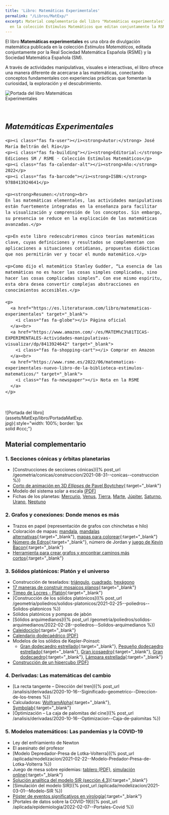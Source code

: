 ```yaml
---
title: 'Libro: Matemáticas Experimentales'
permalink: "/Libros/MatExp/"
excerpt: Material complementario del libro "Matemáticas experimentales" publicado
  en la colección Estímulos Matemáticos que editan conjuntamente la RSME y SM.
---
```


<style>
.book-container {
  display: flex;
  flex-wrap: wrap;
  gap: 2rem;
  align-items: flex-start;
  margin-bottom: 2rem;
}

.book-cover {
  max-width: 250px;
  flex: 1 1 250px;
}

.book-info {
  flex: 2 1 300px;
  font-size: 1rem;
}

.book-info i {
  color: #0077cc;
  margin-right: 0.5rem;
  width: 1.2em;
  text-align: center;
}

@media (max-width: 600px) {
  .book-container {
    flex-direction: column;
    align-items: center;
  }

  .book-info {
    text-align: justify;
  }
}
</style>

El libro **Matemáticas experimentales** es una obra de divulgación matemática publicada en la colección *Estímulos Matemáticos*, editada conjuntamente por la Real Sociedad Matemática Española (RSME) y la Sociedad Matemática Española (SM).

A través de actividades manipulativas, visuales e interactivas, el libro ofrece una manera diferente de acercarse a las matemáticas, conectando conceptos fundamentales con experiencias prácticas que fomentan la curiosidad, la exploración y el descubrimiento.


<link rel="stylesheet" href="https://cdnjs.cloudflare.com/ajax/libs/font-awesome/6.5.0/css/all.min.css" integrity="sha512-SOMEHASH" crossorigin="anonymous" referrerpolicy="no-referrer" />

<div class="book-container">
  <div class="book-cover">
    <img src="/assets/MatExp/portada-libro.jpg" alt="Portada del libro Matemáticas Experimentales" style="width:100%; height:auto;">
  </div>
  <div class="book-info">
    <h2><em>Matemáticas Experimentales</em></h2>

    <p><i class="fas fa-user"></i><strong>Autor:</strong> José María Beltrán del Río</p>
    <p><i class="fas fa-building"></i><strong>Editorial:</strong> Ediciones SM / RSME · Colección Estímulos Matemáticos</p>
    <p><i class="fas fa-calendar-alt"></i><strong>Año:</strong> 2022</p>
    <p><i class="fas fa-barcode"></i><strong>ISBN:</strong> 9788413924641</p>

    <p><strong>Resumen:</strong><br>
    En las matemáticas elementales, las actividades manipulativas están fuertemente integradas en la enseñanza para facilitar la visualización y comprensión de los conceptos. Sin embargo, su presencia se reduce en la explicación de las matemáticas avanzadas.</p>

    <p>En este libro redescubriremos cinco teorías matemáticas clave, cuyas definiciones y resultados se complementan con aplicaciones a situaciones cotidianas, propuestas didácticas que nos permitirán ver y tocar el mundo matemático.</p>

    <p>Como dijo el matemático Stanley Gudder, “La esencia de las matemáticas no es hacer las cosas simples complicadas, sino hacer las cosas complicadas simples”. Con ese mismo espíritu, esta obra desea convertir complejas abstracciones en conocimientos accesibles.</p>

    <p>
      <a href="https://es.literaturasm.com/libro/matematicas-experimentales" target="_blank">
        <i class="fas fa-globe"></i> Página oficial
      </a><br>
      <a href="https://www.amazon.com/-/es/MATEM%C3%81TICAS-EXPERIMENTALES-Actividades-manipulativas-visualizar/dp/8413924642" target="_blank">
        <i class="fas fa-shopping-cart"></i> Comprar en Amazon
      </a><br>
      <a href="https://www.rsme.es/2022/06/matematicas-experimentales-nuevo-libro-de-la-biblioteca-estimulos-matematicos/" target="_blank">
        <i class="fas fa-newspaper"></i> Nota en la RSME
      </a>
    </p>
  </div>
</div>

<div style="display: flex; flex-wrap: wrap; align-items: center; margin-bottom: 2em;">
  <div style="flex: 1 1 250px; max-width: 250px; margin-right: 2em;">
    ![Portada del libro](assets/MatExp/libro/PortadaMatExp.jpg){:style="width: 100%; border: 1px solid #ccc;"}
  </div>
</div>

## Material complementario

### 1. Secciones cónicas y órbitas planetarias

- [Construcciones de secciones cónicas]({% post_url /geometria/conicas/construccion/2021-08-31--conicas--construccion %})
- [Corto de animación en 3D *Ellipses* de Pavel Boytchev](https://www.youtube.com/watch?v=1v5Aqo6PaFw){:target="_blank"}
- Modelo del sistema solar a escala [(PDF)](/falbe/assets/MatExp/geometria/conicas/sistema-solar-a-escala/Modelo-a-escala-del-sistema-solar.pdf)
- Fichas de los planetas: [Mercurio](/falbe/assets/MatExp/geometria/conicas/sistema-solar-a-escala/Mercurio.pdf), [Venus](/falbe/assets/MatExp/geometria/conicas/sistema-solar-a-escala/Venus.pdf), [Tierra](/falbe/assets/MatExp/geometria/conicas/sistema-solar-a-escala/Tierra.pdf), [Marte](/falbe/assets/MatExp/geometria/conicas/sistema-solar-a-escala/Marte.pdf), [Júpiter](/falbe/assets/MatExp/geometria/conicas/sistema-solar-a-escala/Jupiter.pdf), [Saturno](/falbe/assets/MatExp/geometria/conicas/sistema-solar-a-escala/Saturno.pdf), [Urano](/falbe/assets/MatExp/geometria/conicas/sistema-solar-a-escala/Urano.pdf), [Neptuno](/falbe/assets/MatExp/geometria/conicas/sistema-solar-a-escala/Neptuno.pdf)

### 2. Grafos y conexiones: Donde menos es más

- Trazos en papel (representación de grafos con chinchetas e hilo)
- Coloración de mapas: [mandala](/falbe/assets/MatExp/discreta/grafos/cuatro-colores/Mandala.pdf), [mandalas alternativas](http://www.supercoloring.com/es/dibujos-para-colorear/artes-y-cultura/mandala){:target="_blank"}, [mapas para colorear](http://www.supercoloring.com/es/dibujos-para-colorear/paises-y-culturas/mapas){:target="_blank"}
- [Número de Edros](https://mathscinet.ams.org/mathscinet/freeTools.html?version=2){:target="_blank"}, número de Jordan y [juego de Kevin Bacon](https://oracleofbacon.org/){:target="_blank"}
- [Herramienta para crear grafos y encontrar caminos más cortos](https://graphonline.ru/es/){:target="_blank"}

### 3. Sólidos platónicos: Platón y el universo

- Construcción de teselados: [triángulo](/falbe/assets/MatExp/geometria/teselados/construccion/Teselado-3-lados.pdf), [cuadrado](/falbe/assets/MatExp/geometria/teselados/construccion/Teselado-4-lados.pdf), [hexágono](/falbe/assets/MatExp/geometria/teselados/construccion/Teselado-6-lados.pdf)
- [17 maneras de construir mosaicos planos](https://www.imaginary.org/sites/default/files/rsme-imaginary_morenaments_rollup_es.pdf){:target="_blank"}
- [Timeo de Locres - Platón](https://www.filosofia.org/cla/pla/azc11121.htm){:target="_blank"}
- [Construcción de los sólidos platónicos]({% post_url /geometria/poliedros/solidos-platonicos/2021-02-25--poliedros--Solidos-platonicos %})
- Sólidos platónicos y pompas de jabón
- [Sólidos arquimedianos]({% post_url /geometria/poliedros/solidos-arquimedianos/2022-02-28--poliedros--Solidos-arquimedianos %})
- [Caleidociclo](https://www.polyhedra.net/es/model.php?name-en=hexagonal-kaleidocycle){:target="_blank"}
- [Calendario dodecaédrico (PDF)](/falbe/assets/MatExp/geometria/poliedros/calendario-dodecaedro/Calendario-Dodecaedrico.pdf)
- Modelos de los sólidos de Kepler-Poinsot:  
  - [Gran dodecaedro estrellado](https://www.polyhedra.net/es/model.php?name-en=great-stellated-dodecahedron){:target="_blank"}, [Pequeño dodecaedro estrellado](https://www.polyhedra.net/es/model.php?name-en=small-stellated-dodecahedron){:target="_blank"}, [Gran icosaedro](https://www.polyhedra.net/es/model.php?name-en=great-icosahedron){:target="_blank"}, [Gran dodecaedro](https://www.polyhedra.net/es/model.php?name-en=great-dodecahedron){:target="_blank"}, [Lámpara estrellada](https://www.polyhedra.net/es/model.php?name-en=small-stellated-dodecahedron-lampshade){:target="_blank"}
- [Construcción de un hipercubo (PDF)](/falbe/assets/MatExp/geometria/politopos/hipercubo/hipercubo.pdf)

### 4. Derivadas: Las matemáticas del cambio

- [La recta tangente – Dirección del tren]({% post_url /analisis/derivadas/2020-10-16--Siginificado-geometrico--Direccion-de-los-trenes %})
- Calculadoras: [WolframAlpha](https://www.wolframalpha.com/calculators/derivative-calculator/){:target="_blank"}, [Symbolab](https://es.symbolab.com/solver/derivative-calculator){:target="_blank"}
- [Optimización – La caja de palomitas del cine]({% post_url /analisis/derivadas/2020-10-16--Optimizacion--Caja-de-palomitas %})

### 5. Modelos matemáticos: Las pandemias y la COVID-19

- Ley del enfriamiento de Newton
- El asesinato del profesor
- [Modelo Depredador-Presa de Lotka-Volterra]({% post_url /aplicada/modelizacion/2021-02-22--Modelo-Predador-Presa-de-Lotka-Volterra %})
- Juego de mesa sobre epidemias: [tablero (PDF)](/falbe/assets/MatExp/aplicada/modelizacion/juego-epidemias/El-juego-de-las-epidemias--tablero-6x6.pdf), [simulación online](https://www.nctm.org/tools/pandemic2020/index.html){:target="_blank"}
- [Solución analítica del modelo SIR (sección 4.3)](https://repositorio.unican.es/xmlui/bitstream/handle/10902/7125/Andrea%20Garcia%20Pi%C3%B1era.pdf){:target="_blank"}
- [Simulación del modelo SIR]({% post_url /aplicada/modelizacion/2021-03-01--Modelo-SIR %})
- [Póster de eventos significativos en virología](https://www.rndsystems.com/resources/posters/significant-events-history-virology){:target="_blank"}
- [Portales de datos sobre la COVID-19]({% post_url /aplicada/epidemiologia/2022-02-07--Portales-Covid %})


